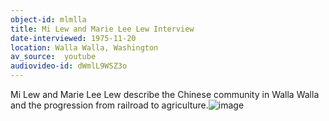 ```yaml
---
object-id: mlmlla
title: Mi Lew and Marie Lee Lew Interview 
date-interviewed: 1975-11-20
location: Walla Walla, Washington
av_source:  youtube
audiovideo-id: dWmlL9WSZ3o
---
```


Mi Lew and Marie Lee Lew describe the Chinese community in Walla Walla and the progression from railroad to agriculture.![image](https://user-images.githubusercontent.com/85772373/166089618-f928aec1-fa53-49dc-996b-54d6dd906e8e.png)

